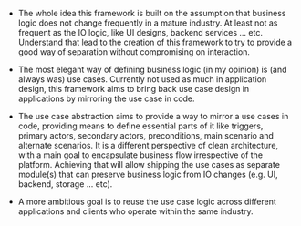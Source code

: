 - The whole idea this framework is built on the assumption that business logic does not change frequently in a mature industry. At least not as frequent as the IO logic, like UI designs, backend services ... etc. Understand that lead to the creation of this framework to try to provide a good way of separation without compromising on interaction. 

- The most elegant way of defining business logic (in my opinion) is (and always was) use cases. Currently not used as much in application design, this framework aims to bring back use case design in applications by mirroring the use case in code.
 
- The use case abstraction aims to provide a way to mirror a use cases in code, providing means to define essential parts of it like triggers, primary actors, secondary actors, preconditions, main scenario and alternate scenarios. It is a different perspective of clean architecture, with a main goal to encapsulate business flow irrespective of the platform. Achieving that will allow shipping the use cases as separate module(s) that can preserve business logic from IO changes (e.g. UI, backend, storage ... etc). 

- A more ambitious goal is to reuse the use case logic across different applications and clients who operate within the same industry.
